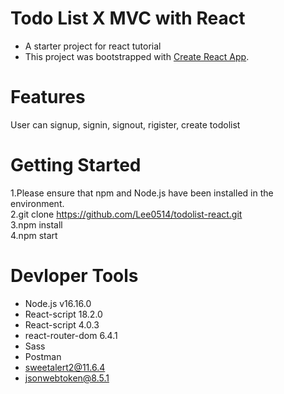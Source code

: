 # Todo List X MVC with React

- A starter project for react tutorial
- This project was bootstrapped with [Create React App](https://github.com/facebook/create-react-app).
#  Features

User can signup, signin, signout, rigister, create todolist

#  Getting Started

1.Please ensure that npm and Node.js have been installed in the environment.  
2.git clone https://github.com/Lee0514/todolist-react.git  
3.npm install  
4.npm start  

# Devloper Tools

* Node.js v16.16.0  
* React-script 18.2.0  
* React-script 4.0.3  
* react-router-dom 6.4.1  
* Sass  
* Postman  
* sweetalert2@11.6.4  
* jsonwebtoken@8.5.1  
